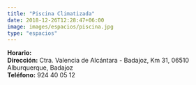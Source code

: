 ```yaml
---
title: "Piscina Climatizada"
date: 2018-12-26T12:28:47+06:00
image: images/espacios/piscina.jpg
type: "espacios"
---
```


<b>Horario:</b>
<br>
<b>Dirección:</b> Ctra. Valencia de Alcántara - Badajoz, Km 31, 06510 Alburquerque, Badajoz
<br>
<b>Teléfono:</b> 924 40 05 12
